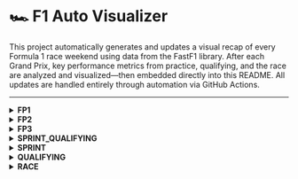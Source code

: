 # 🏎️ F1 Auto Visualizer

This project automatically generates and updates a visual recap of every Formula 1 race weekend using data from the FastF1 library. After each Grand Prix, key performance metrics from practice, qualifying, and the race are analyzed and visualized—then embedded directly into this README. All updates are handled entirely through automation via GitHub Actions.

---

<details>
<summary><strong>FP1</strong></summary>

<!-- FP1_START -->
![sector_gap.png](visualization/2025_United_States_Grand_Prix/FP1/sector_gap.png)
![top_speed_comparison.png](visualization/2025_United_States_Grand_Prix/FP1/top_speed_comparison.png)
![plot_top_speed_heatmap.png](visualization/2025_United_States_Grand_Prix/FP1/plot_top_speed_heatmap.png)
![aero_performance.png](visualization/2025_United_States_Grand_Prix/FP1/aero_performance.png)
<!-- FP1_END -->

</details>

<details>
<summary><strong>FP2</strong></summary>

<!-- FP2_START -->

<!-- FP2_END -->

</details>

<details>
<summary><strong>FP3</strong></summary>

<!-- FP3_START -->

<!-- FP3_END -->

</details>

<details>
<summary><strong>SPRINT_QUALIFYING</strong></summary>

<!-- SPRINT_QUALIFYING_START -->
![quali_result.png](visualization/2025_United_States_Grand_Prix/SPRINT_QUALIFYING/quali_result.png)
![telemetry.png](visualization/2025_United_States_Grand_Prix/SPRINT_QUALIFYING/telemetry.png)
![track_domination.png](visualization/2025_United_States_Grand_Prix/SPRINT_QUALIFYING/track_domination.png)
![sector_gap.png](visualization/2025_United_States_Grand_Prix/SPRINT_QUALIFYING/sector_gap.png)
![top_speed_comparison.png](visualization/2025_United_States_Grand_Prix/SPRINT_QUALIFYING/top_speed_comparison.png)
![aero_performance.png](visualization/2025_United_States_Grand_Prix/SPRINT_QUALIFYING/aero_performance.png)
<!-- SPRINT_QUALIFYING_END -->

</details>

<details>
<summary><strong>SPRINT</strong></summary>

<!-- SPRINT_START -->
![pos_change.png](visualization/2025_United_States_Grand_Prix/SPRINT/pos_change.png)
![tyre_strategy.png](visualization/2025_United_States_Grand_Prix/SPRINT/tyre_strategy.png)
![team_pace.png](visualization/2025_United_States_Grand_Prix/SPRINT/team_pace.png)
![tyre_deg.png](visualization/2025_United_States_Grand_Prix/SPRINT/tyre_deg.png)
<!-- SPRINT_END -->

</details>

<details>
<summary><strong>QUALIFYING</strong></summary>

<!-- QUALIFYING_START -->
![quali_result.png](visualization/2025_United_States_Grand_Prix/QUALIFYING/quali_result.png)
![telemetry.png](visualization/2025_United_States_Grand_Prix/QUALIFYING/telemetry.png)
![track_domination.png](visualization/2025_United_States_Grand_Prix/QUALIFYING/track_domination.png)
![sector_gap.png](visualization/2025_United_States_Grand_Prix/QUALIFYING/sector_gap.png)
![top_speed_comparison.png](visualization/2025_United_States_Grand_Prix/QUALIFYING/top_speed_comparison.png)
![aero_performance.png](visualization/2025_United_States_Grand_Prix/QUALIFYING/aero_performance.png)
<!-- QUALIFYING_END -->

</details>

<details>
<summary><strong>RACE</strong></summary>

<!-- RACE_START -->
![pos_change.png](visualization/2025_United_States_Grand_Prix/RACE/pos_change.png)
![tyre_strategy.png](visualization/2025_United_States_Grand_Prix/RACE/tyre_strategy.png)
![team_pace.png](visualization/2025_United_States_Grand_Prix/RACE/team_pace.png)
![tyre_deg.png](visualization/2025_United_States_Grand_Prix/RACE/tyre_deg.png)
<!-- RACE_END -->

</details>



